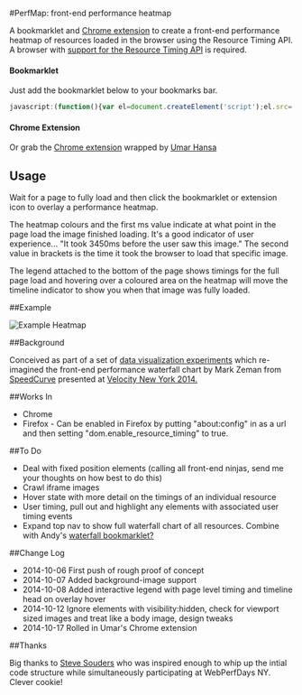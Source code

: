 #PerfMap: front-end performance heatmap

A bookmarklet and [Chrome extension](https://chrome.google.com/webstore/detail/perfmap/hgpnhiajcdppfbogcpfdgcceepgkhdmk?hl=en&gl=GB) to create a front-end performance heatmap of resources loaded in the browser using the Resource Timing API. A browser with [support for the Resource Timing API](http://caniuse.com/#feat=resource-timing) is required.

#### Bookmarklet

Just add the bookmarklet below to your bookmarks bar.

```javascript
javascript:(function(){var el=document.createElement('script');el.src='https://zeman.github.io/perfmap/perfmap.js';document.body.appendChild(el);})();
```

#### Chrome Extension

Or grab the [Chrome extension](https://chrome.google.com/webstore/detail/perfmap/hgpnhiajcdppfbogcpfdgcceepgkhdmk?hl=en&gl=GB) wrapped by [Umar Hansa](https://github.com/umaar)

## Usage

Wait for a page to fully load and then click the bookmarklet or extension icon to overlay a performance heatmap.

The heatmap colours and the first ms value indicate at what point in the page load the image finished loading. It's a good indicator of user experience... "It took 3450ms before the user saw this image." The second value in brackets is the time it took the browser to load that specific image.

The legend attached to the bottom of the page shows timings for the full page load and hovering over a coloured area on the heatmap will move the timeline indicator to show you when that image was fully loaded.

##Example

![Example Heatmap](http://zeman.github.io/perfmap/example.jpg)

##Background

Conceived as part of a set of [data visualization experiments](http://lab.speedcurve.com) which re-imagined the front-end performance waterfall chart by Mark Zeman from [SpeedCurve](http://speedcurve.com) presented at [Velocity New York 2014.](http://speedcurve.com/blog/velocity-a-better-waterfall-chart/)

##Works In

- Chrome
- Firefox - Can be enabled in Firefox by putting "about:config" in as a url and then setting "dom.enable_resource_timing" to true.

##To Do

- Deal with fixed position elements (calling all front-end ninjas, send me your thoughts on how best to do this)
- Crawl iframe images
- Hover state with more detail on the timings of an individual resource
- User timing, pull out and highlight any elements with associated user timing events
- Expand top nav to show full waterfall chart of all resources. Combine with Andy's [waterfall bookmarklet?](https://github.com/andydavies/waterfall)

##Change Log

- 2014-10-06 First push of rough proof of concept
- 2014-10-07 Added background-image support
- 2014-10-08 Added interactive legend with page level timing and timeline head on overlay hover
- 2014-10-12 Ignore elements with visibility:hidden, check for viewport sized images and treat like a body image, design tweaks
- 2014-10-17 Rolled in Umar's Chrome extension

##Thanks

Big thanks to [Steve Souders](http://www.stevesouders.com/) who was inspired enough to whip up the intial code structure while simultaneously participating at WebPerfDays NY. Clever cookie!
